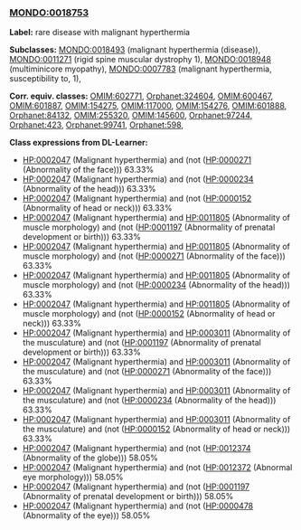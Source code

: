 
### [MONDO:0018753](http://purl.obolibrary.org/obo/MONDO_0018753)
**Label:** rare disease with malignant hyperthermia

**Subclasses:** [MONDO:0018493](http://purl.obolibrary.org/obo/MONDO_0018493) (malignant hyperthermia (disease)), [MONDO:0011271](http://purl.obolibrary.org/obo/MONDO_0011271) (rigid spine muscular dystrophy 1), [MONDO:0018948](http://purl.obolibrary.org/obo/MONDO_0018948) (multiminicore myopathy), [MONDO:0007783](http://purl.obolibrary.org/obo/MONDO_0007783) (malignant hyperthermia, susceptibility to, 1), 

**Corr. equiv. classes:** [OMIM:602771](http://purl.obolibrary.org/obo/OMIM_602771), [Orphanet:324604](http://www.orpha.net/ORDO/Orphanet_324604), [OMIM:600467](http://purl.obolibrary.org/obo/OMIM_600467), [OMIM:601887](http://purl.obolibrary.org/obo/OMIM_601887), [OMIM:154275](http://purl.obolibrary.org/obo/OMIM_154275), [OMIM:117000](http://purl.obolibrary.org/obo/OMIM_117000), [OMIM:154276](http://purl.obolibrary.org/obo/OMIM_154276), [OMIM:601888](http://purl.obolibrary.org/obo/OMIM_601888), [Orphanet:84132](http://www.orpha.net/ORDO/Orphanet_84132), [OMIM:255320](http://purl.obolibrary.org/obo/OMIM_255320), [OMIM:145600](http://purl.obolibrary.org/obo/OMIM_145600), [Orphanet:97244](http://www.orpha.net/ORDO/Orphanet_97244), [Orphanet:423](http://www.orpha.net/ORDO/Orphanet_423), [Orphanet:99741](http://www.orpha.net/ORDO/Orphanet_99741), [Orphanet:598](http://www.orpha.net/ORDO/Orphanet_598), 

**Class expressions from DL-Learner:**

- [HP:0002047](http://purl.obolibrary.org/obo/HP_0002047) (Malignant hyperthermia) and (not ([HP:0000271](http://purl.obolibrary.org/obo/HP_0000271) (Abnormality of the face))) 63.33%
- [HP:0002047](http://purl.obolibrary.org/obo/HP_0002047) (Malignant hyperthermia) and (not ([HP:0000234](http://purl.obolibrary.org/obo/HP_0000234) (Abnormality of the head))) 63.33%
- [HP:0002047](http://purl.obolibrary.org/obo/HP_0002047) (Malignant hyperthermia) and (not ([HP:0000152](http://purl.obolibrary.org/obo/HP_0000152) (Abnormality of head or neck))) 63.33%
- [HP:0002047](http://purl.obolibrary.org/obo/HP_0002047) (Malignant hyperthermia) and [HP:0011805](http://purl.obolibrary.org/obo/HP_0011805) (Abnormality of muscle morphology) and (not ([HP:0001197](http://purl.obolibrary.org/obo/HP_0001197) (Abnormality of prenatal development or birth))) 63.33%
- [HP:0002047](http://purl.obolibrary.org/obo/HP_0002047) (Malignant hyperthermia) and [HP:0011805](http://purl.obolibrary.org/obo/HP_0011805) (Abnormality of muscle morphology) and (not ([HP:0000271](http://purl.obolibrary.org/obo/HP_0000271) (Abnormality of the face))) 63.33%
- [HP:0002047](http://purl.obolibrary.org/obo/HP_0002047) (Malignant hyperthermia) and [HP:0011805](http://purl.obolibrary.org/obo/HP_0011805) (Abnormality of muscle morphology) and (not ([HP:0000234](http://purl.obolibrary.org/obo/HP_0000234) (Abnormality of the head))) 63.33%
- [HP:0002047](http://purl.obolibrary.org/obo/HP_0002047) (Malignant hyperthermia) and [HP:0011805](http://purl.obolibrary.org/obo/HP_0011805) (Abnormality of muscle morphology) and (not ([HP:0000152](http://purl.obolibrary.org/obo/HP_0000152) (Abnormality of head or neck))) 63.33%
- [HP:0002047](http://purl.obolibrary.org/obo/HP_0002047) (Malignant hyperthermia) and [HP:0003011](http://purl.obolibrary.org/obo/HP_0003011) (Abnormality of the musculature) and (not ([HP:0001197](http://purl.obolibrary.org/obo/HP_0001197) (Abnormality of prenatal development or birth))) 63.33%
- [HP:0002047](http://purl.obolibrary.org/obo/HP_0002047) (Malignant hyperthermia) and [HP:0003011](http://purl.obolibrary.org/obo/HP_0003011) (Abnormality of the musculature) and (not ([HP:0000271](http://purl.obolibrary.org/obo/HP_0000271) (Abnormality of the face))) 63.33%
- [HP:0002047](http://purl.obolibrary.org/obo/HP_0002047) (Malignant hyperthermia) and [HP:0003011](http://purl.obolibrary.org/obo/HP_0003011) (Abnormality of the musculature) and (not ([HP:0000234](http://purl.obolibrary.org/obo/HP_0000234) (Abnormality of the head))) 63.33%
- [HP:0002047](http://purl.obolibrary.org/obo/HP_0002047) (Malignant hyperthermia) and [HP:0003011](http://purl.obolibrary.org/obo/HP_0003011) (Abnormality of the musculature) and (not ([HP:0000152](http://purl.obolibrary.org/obo/HP_0000152) (Abnormality of head or neck))) 63.33%
- [HP:0002047](http://purl.obolibrary.org/obo/HP_0002047) (Malignant hyperthermia) and (not ([HP:0012374](http://purl.obolibrary.org/obo/HP_0012374) (Abnormality of the globe))) 58.05%
- [HP:0002047](http://purl.obolibrary.org/obo/HP_0002047) (Malignant hyperthermia) and (not ([HP:0012372](http://purl.obolibrary.org/obo/HP_0012372) (Abnormal eye morphology))) 58.05%
- [HP:0002047](http://purl.obolibrary.org/obo/HP_0002047) (Malignant hyperthermia) and (not ([HP:0001197](http://purl.obolibrary.org/obo/HP_0001197) (Abnormality of prenatal development or birth))) 58.05%
- [HP:0002047](http://purl.obolibrary.org/obo/HP_0002047) (Malignant hyperthermia) and (not ([HP:0000478](http://purl.obolibrary.org/obo/HP_0000478) (Abnormality of the eye))) 58.05%


